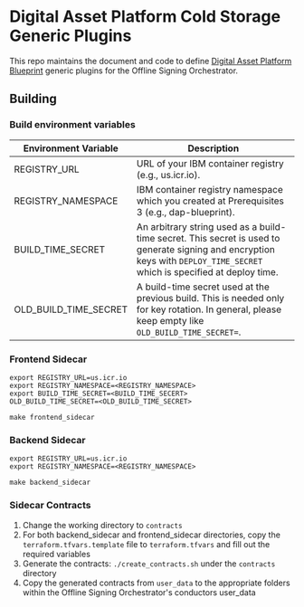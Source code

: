 # Digital Asset Platform Cold Storage Generic Plugins

This repo maintains the document and code to define [Digital Asset Platform Blueprint](https://github.com/IBM/dap-blueprint) generic plugins for the Offline Signing Orchestrator.

## Building
### Build environment variables
| Environment Variable  | Description                                                                 |
| --------------------- | --------------------------------------------------------------------------- |
| REGISTRY_URL          | URL of your IBM container registry (e.g., us.icr.io). |
| REGISTRY_NAMESPACE    | IBM container registry namespace which you created at Prerequisites 3 (e.g., dap-blueprint). |
| BUILD_TIME_SECRET     | An arbitrary string used as a build-time secret. This secret is used to generate signing and encryption keys with `DEPLOY_TIME_SECRET` which is specified at deploy time. |
| OLD_BUILD_TIME_SECRET | A build-time secret used at the previous build. This is needed only for key rotation. In general, please keep empty like `OLD_BUILD_TIME_SECRET=`. |

### Frontend Sidecar
```
export REGISTRY_URL=us.icr.io
export REGISTRY_NAMESPACE=<REGISTRY_NAMESPACE>
export BUILD_TIME_SECRET=<BUILD_TIME_SECERT>
OLD_BUILD_TIME_SECRET=<OLD_BUILD_TIME_SECRET>

make frontend_sidecar
```

### Backend Sidecar
```
export REGISTRY_URL=us.icr.io
export REGISTRY_NAMESPACE=<REGISTRY_NAMESPACE>

make backend_sidecar
```

### Sidecar Contracts
1. Change the working directory to `contracts`
1. For both backend_sidecar and frontend_sidecar directories, copy the `terraform.tfvars.template` file to `terraform.tfvars` and fill out the required variables
1. Generate the contracts: `./create_contracts.sh` under the `contracts` directory
1. Copy the generated contracts from `user_data` to the appropriate folders within the Offline Signing Orchestrator's conductors user_data
